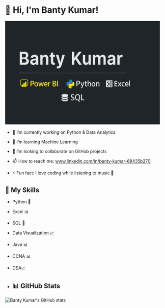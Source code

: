 
# 👋 Hi, I'm Banty Kumar!

<p align="center">
  <img src="https://github.com/BantyKumar14/BantyKumar14/blob/main/Banty12.png?raw=true" />
</p>



- 🔭 I’m currently working on Python & Data Analytics  
- 🌱 I’m learning Machine Learning  
- 👯 I’m looking to collaborate on GitHub projects  
- 📫 How to reach me: www.linkedin.com/in/banty-kumar-68435b270

- ⚡ Fun fact: I love coding while listening to music 🎵  

## 🚀 My Skills
- Python 🐍
- Excel 📊
- SQL 💾
- Data Visualization 📈
- Java 📊
- CCNA 📊
- DSA📈

- ## 📊 GitHub Stats
![Banty Kumar's GitHub stats](https://github-readme-stats.vercel.app/api?username=BantyKumar14&show_icons=true&theme=radical)
